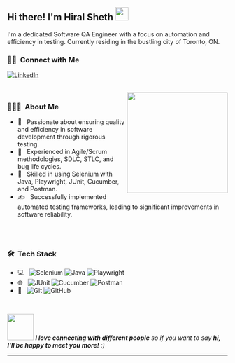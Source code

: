 <h2> Hi there! I'm Hiral Sheth <img src="https://raw.githubusercontent.com/MartinHeinz/MartinHeinz/master/wave.gif" width="30px"> </h2>

I'm a dedicated Software QA Engineer with a focus on automation and efficiency in testing. Currently residing in the bustling city of Toronto, ON.

<h3> 🤝🏻 &nbsp;Connect with Me </h3>
<a href="https://www.linkedin.com/in/hiralsheth27"><img alt="LinkedIn" src="https://img.shields.io/badge/LinkedIn-hiralsheth27-blue?style=flat-square&logo=linkedin"></a>
</p>

<br/>
<img align='right' src="https://media.giphy.com/media/IpeYSEZshTefe/giphy.gif" width="230">
<h3> 👨🏻‍💻 &nbsp;About Me </h3>

- 🤔 &nbsp; Passionate about ensuring quality and efficiency in software development through rigorous testing.
- 💼 &nbsp; Experienced in Agile/Scrum methodologies, SDLC, STLC, and bug life cycles.
- 🌱 &nbsp; Skilled in using Selenium with Java, Playwright, JUnit, Cucumber, and Postman.
- ✍️ &nbsp; Successfully implemented automated testing frameworks, leading to significant improvements in software reliability.
<br />

<br/>

<h3> 🛠 &nbsp;Tech Stack</h3>

- 💻 &nbsp;
  ![Selenium](https://img.shields.io/badge/-Selenium-333333?style=flat&logo=selenium)
  ![Java](https://img.shields.io/badge/-Java-333333?style=flat&logo=java)
  ![Playwright](https://img.shields.io/badge/-Playwright-333333?style=flat&logo=Playwright)
- 🌐 &nbsp;
  ![JUnit](https://img.shields.io/badge/-JUnit-333333?style=flat&logo=junit5)
  ![Cucumber](https://img.shields.io/badge/-Cucumber-333333?style=flat&logo=cucumber)
  ![Postman](https://img.shields.io/badge/-Postman-333333?style=flat&logo=postman)
- 🔧 &nbsp;
  ![Git](https://img.shields.io/badge/-Git-333333?style=flat&logo=git)
  ![GitHub](https://img.shields.io/badge/-GitHub-333333?style=flat&logo=github)

<br/>

<img src="https://media.giphy.com/media/XIqCQx02E1U9W/giphy.gif" width="60"> <em><b>I love connecting with different people</b> so if you want to say <b>hi, I'll be happy to meet you more!</b> :)</em>

---
